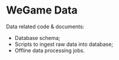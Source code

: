 # WeGame Data

Data related code & documents:

- Database schema;
- Scripts to ingest raw data into database;
- Offline data processing jobs.

